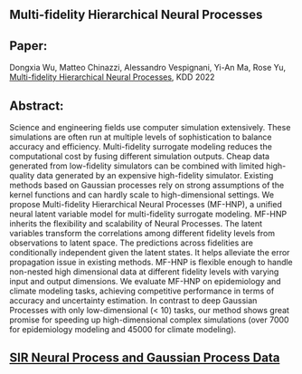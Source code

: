 
## Multi-fidelity Hierarchical Neural Processes
## Paper: 
Dongxia Wu, Matteo Chinazzi, Alessandro Vespignani, Yi-An Ma, Rose Yu, [Multi-fidelity Hierarchical Neural Processes](https://arxiv.org/abs/2206.04872), 
KDD 2022

## Abstract:
Science and engineering fields use computer simulation extensively. These simulations are often run at multiple levels of sophistication to balance 
accuracy and efficiency. Multi-fidelity surrogate modeling reduces the computational cost by fusing different simulation outputs. Cheap data generated 
from low-fidelity simulators can be combined with limited high-quality data generated by an expensive high-fidelity simulator. Existing methods based 
on Gaussian processes rely on strong assumptions of the kernel functions and can hardly scale to high-dimensional settings. We propose Multi-fidelity 
Hierarchical Neural Processes (MF-HNP), a unified neural latent variable model for multi-fidelity surrogate modeling. MF-HNP inherits the flexibility 
and scalability of Neural Processes. The latent variables transform the correlations among different fidelity levels from observations to latent space. 
The predictions across fidelities are conditionally independent given the latent states. It helps alleviate the error propagation issue in existing 
methods. MF-HNP is flexible enough to handle non-nested high dimensional data at different fidelity levels with varying input and output dimensions. 
We evaluate MF-HNP on epidemiology and climate modeling tasks, achieving competitive performance in terms of accuracy and uncertainty estimation. 
In contrast to deep Gaussian Processes with only low-dimensional (< 10) tasks, our method shows great promise for speeding up high-dimensional 
complex simulations (over 7000 for epidemiology modeling and 45000 for climate modeling).


## [SIR Neural Process and Gaussian Process Data](https://drive.google.com/drive/folders/1osXBkuDuzSmB8__2r3lLoOLHIXqju3G2)

## 

